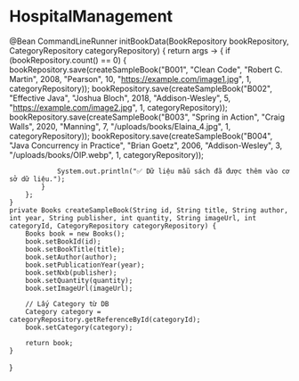 # HospitalManagement
@Bean
    CommandLineRunner initBookData(BookRepository bookRepository, CategoryRepository categoryRepository) {
        return args -> {
            if (bookRepository.count() == 0) {
                bookRepository.save(createSampleBook("B001", "Clean Code", "Robert C. Martin", 2008, "Pearson", 10, "https://example.com/image1.jpg", 1, categoryRepository));
                bookRepository.save(createSampleBook("B002", "Effective Java", "Joshua Bloch", 2018, "Addison-Wesley", 5, "https://example.com/image2.jpg", 1, categoryRepository));
                bookRepository.save(createSampleBook("B003", "Spring in Action", "Craig Walls", 2020, "Manning", 7, "/uploads/books/Elaina_4.jpg", 1, categoryRepository));
                bookRepository.save(createSampleBook("B004", "Java Concurrency in Practice", "Brian Goetz", 2006, "Addison-Wesley", 3, "/uploads/books/OIP.webp", 1, categoryRepository));

                System.out.println("✅ Dữ liệu mẫu sách đã được thêm vào cơ sở dữ liệu.");
            }
        };
    }
    private Books createSampleBook(String id, String title, String author, int year, String publisher, int quantity, String imageUrl, int categoryId, CategoryRepository categoryRepository) {
        Books book = new Books();
        book.setBookId(id);
        book.setBookTitle(title);
        book.setAuthor(author);
        book.setPublicationYear(year);
        book.setNxb(publisher);
        book.setQuantity(quantity);
        book.setImageUrl(imageUrl);

        // Lấy Category từ DB
        Category category = categoryRepository.getReferenceById(categoryId);
        book.setCategory(category);

        return book;
    }
}
